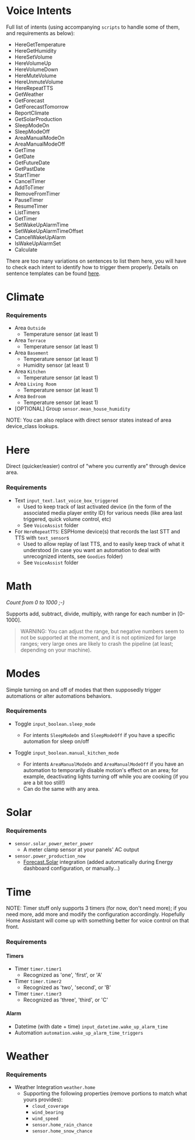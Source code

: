 # Voice Intents

Full list of intents (using accompanying `scripts` to handle some of them, and requirements as below): 

- HereGetTemperature
- HereGetHumidity
- HereSetVolume
- HereVolumeUp
- HereVolumeDown
- HereMuteVolume
- HereUnmuteVolume
- HereRepeatTTS
- GetWeather
- GetForecast
- GetForecastTomorrow
- ReportClimate
- GetSolarProduction
- SleepModeOn
- SleepModeOff
- AreaManualModeOn
- AreaManualModeOff
- GetTime
- GetDate
- GetFutureDate
- GetPastDate
- StartTimer
- CancelTimer
- AddToTimer
- RemoveFromTimer
- PauseTimer
- ResumeTimer
- ListTimers
- GetTimer
- SetWakeUpAlarmTime
- SetWakeUpAlarmTimeOffset
- CancelWakeUpAlarm
- IsWakeUpAlarmSet
- Calculate

There are too many variations on sentences to list them here, you will have to check each intent to identify how to trigger them properly. Details on sentence templates can be found [here](https://github.com/home-assistant/hassil?tab=readme-ov-file#sentence-templates).

# Climate

### Requirements

- Area `Outside`
  - Temperature sensor (at least 1)
- Area `Terrace`
  - Temperature sensor (at least 1)
- Area `Basement`
  - Temperature sensor (at least 1)
  - Humidity sensor (at least 1)
- Area `Kitchen`
  - Temperature sensor (at least 1)
- Area `Living Room`
  - Temperature sensor (at least 1)
- Area `Bedroom`
  - Temperature sensor (at least 1)
- [OPTIONAL] Group `sensor.mean_house_humidity`

NOTE: You can also replace with direct sensor states instead of area device_class lookups.



# Here

Direct (quicker/easier) control of "where you currently are" through device area.

### Requirements

- Text `input_text.last_voice_box_triggered`
  - Used to keep track of last activated device (in the form of the associated media player entity ID) for various needs (like area last triggered, quick volume control, etc)
  - See `VoiceAssist` folder
- For `HereRepeatTTS`: ESPHome device(s) that records the last STT and TTS with `text_sensor`s
  - Used to allow replay of last TTS, and to easily keep track of what it understood (in case you want an automation to deal with unrecognized intents, see `Goodies` folder)
  - See `VoiceAssist` folder


# Math

_Count from 0 to 1000 ;-)_

Supports add, subtract, divide, multiply, with range for each number in [0-1000].

> WARNING: You can adjust the range, but negative numbers seem to not be supported at the moment, and it is not optimized for large ranges; very large ones are likely to crash the pipeline (at least; depending on your machine).


# Modes

Simple turning on and off of modes that then supposedly trigger automations or alter automations behaviors.

### Requirements

- Toggle `input_boolean.sleep_mode`
  - For intents `SleepModeOn` and `SleepModeOff` if you have a specific automation for sleep on/off

- Toggle `input_boolean.manual_kitchen_mode`
  - For intents `AreaManualModeOn` and `AreaManualModeOff` if you have an automation to temporarily disable motion's effect on an area; for example, deactivating lights turning off while you are cooking (if you are a bit too still!)
  - Can do the same with any area.



# Solar

### Requirements

- `sensor.solar_power_meter_power`
  - A meter clamp sensor at your panels' AC output
- `sensor.power_production_now`
  - [Forecast.Solar](https://www.home-assistant.io/integrations/forecast_solar) integration (added automatically during Energy dashboard configuration, or manually...)



# Time

NOTE: Timer stuff only supports 3 timers (for now, don't need more); if you need more, add more and modify the configuration accordingly. Hopefully Home Assistant will come up with something better for voice control on that front.

### Requirements

#### Timers

- Timer `timer.timer1`
  - Recognized as 'one', 'first', or 'A'
- Timer `timer.timer2`
  - Recognized as 'two', 'second', or 'B'
- Timer `timer.timer3`
  - Recognized as 'three', 'third', or 'C'

#### Alarm

- Datetime (with date + time) `input_datetime.wake_up_alarm_time`
- Automation `automation.wake_up_alarm_time_triggers`



# Weather

### Requirements

- Weather Integration `weather.home`
  - Supporting the following properties (remove portions to match what yours provides):
    - `cloud_coverage`
    - `wind_bearing`
    - `wind_speed`
    - `sensor.home_rain_chance`
    - `sensor.home_snow_chance`

